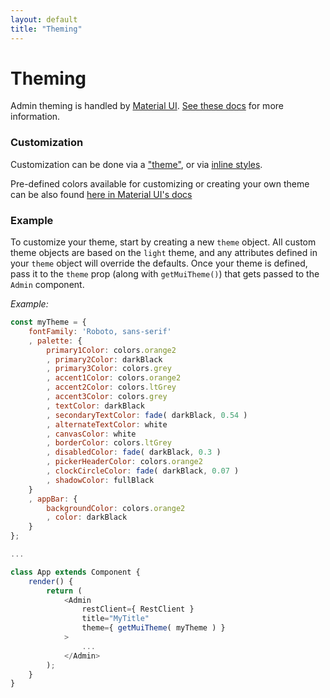 ```yaml
---
layout: default
title: "Theming"
---
```


# Theming

Admin theming is handled by [Material UI](http://www.material-ui.com/#/customization/themes). [See these docs](http://www.material-ui.com/#/customization/themes) for more information.

### Customization

Customization can be done via a ["theme"](http://www.material-ui.com/#/customization/themes), or via [inline styles](http://www.material-ui.com/#/customization/styles).

Pre-defined colors available for customizing or creating your own theme can be also found [here in Material UI's docs](http://www.material-ui.com/#/customization/colors)

### Example

To customize your theme, start by creating a new `theme` object. All custom theme objects are based on the `light` theme, and any attributes defined in your `theme` object will override the defaults. Once your theme is defined, pass it to the `theme` prop (along with `getMuiTheme()`) that gets passed to the `Admin` component.

_Example:_
```js
const myTheme = {
    fontFamily: 'Roboto, sans-serif'
    , palette: {
        primary1Color: colors.orange2
        , primary2Color: darkBlack
        , primary3Color: colors.grey
        , accent1Color: colors.orange2
        , accent2Color: colors.ltGrey
        , accent3Color: colors.grey
        , textColor: darkBlack
        , secondaryTextColor: fade( darkBlack, 0.54 )
        , alternateTextColor: white
        , canvasColor: white
        , borderColor: colors.ltGrey
        , disabledColor: fade( darkBlack, 0.3 )
        , pickerHeaderColor: colors.orange2
        , clockCircleColor: fade( darkBlack, 0.07 )
        , shadowColor: fullBlack
    }
    , appBar: {
        backgroundColor: colors.orange2
        , color: darkBlack
    }
};

...

class App extends Component {
    render() {
        return (
            <Admin
                restClient={ RestClient }
                title="MyTitle"
                theme={ getMuiTheme( myTheme ) }
            >
                ...
            </Admin>
        );
    }
}
```
